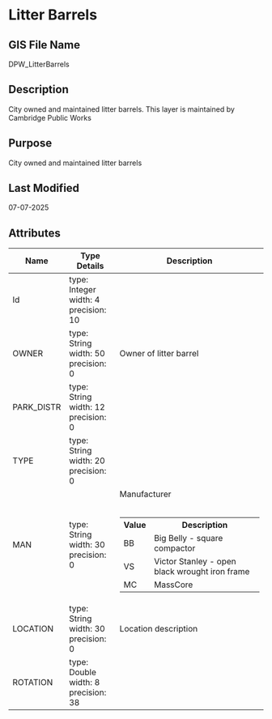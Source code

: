 # Litter Barrels
## GIS File Name
DPW_LitterBarrels
## Description
<DIV STYLE="text-align:Left;"><DIV><DIV><P><SPAN>City owned and maintained litter barrels. This layer is maintained by Cambridge Public Works</SPAN></P></DIV></DIV></DIV>

## Purpose
City owned and maintained litter barrels
## Last Modified
07-07-2025
## Attributes
|Name|Type Details|Description|
|----|------------|-----------|
|Id|type: Integer<br/>width: 4<br/>precision: 10||
|OWNER|type: String<br/>width: 50<br/>precision: 0|Owner of litter barrel|
|PARK_DISTR|type: String<br/>width: 12<br/>precision: 0||
|TYPE|type: String<br/>width: 20<br/>precision: 0||
|MAN|type: String<br/>width: 30<br/>precision: 0|Manufacturer<br/><br /><table><tr><th style="font-weight:bold;">Value</th><th style="font-weight:bold;">Description</th></tr><tr><td>BB</td><td>Big Belly - square compactor</td></tr><tr><td>VS</td><td>Victor Stanley - open black wrought iron frame</td></tr><tr><td>MC</td><td>MassCore</td></tr></table>|
|LOCATION|type: String<br/>width: 30<br/>precision: 0|Location description|
|ROTATION|type: Double<br/>width: 8<br/>precision: 38||
